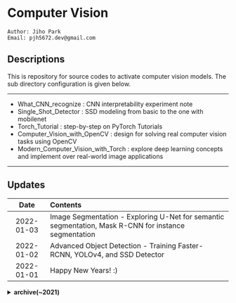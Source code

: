 # Computer Vision
````
Author: Jiho Park
Email: pjh5672.dev@gmail.com
````

## Descriptions  
This is repository for source codes to activate computer vision models. The sub directory configuration is given below.  

---
 - What_CNN_recognize : CNN interpretability experiment note
 - Single_Shot_Detector : SSD modeling from basic to the one with mobilenet 
 - Torch_Tutorial : step-by-step on PyTorch Tutorials 
 - Computer_Vision_with_OpenCV : design for solving real computer vision tasks using OpenCV
 - Modern_Computer_Vision_with_Torch : explore deep learning concepts and implement over real-world image applications
---
  
## Updates
| Date | Contents |
|:----:|:----|
| 2022-01-03 | Image Segmentation - Exploring U-Net for semantic segmentation, Mask R-CNN for instance segmentation |
| 2022-01-02 | Advanced Object Detection - Training Faster-RCNN, YOLOv4, and SSD Detector |
| 2022-01-01 | Happy New Years! :) |

<details><summary> <b>archive(~2021)</b> </summary>
| Date | Contents |
|:----:|:----|
| 2021-11-28 | Basic of Object Detection - calculate IOU, Implementing R-CNN, Fast R-CNN model |
| 2021-11-07 | Generating CAMs, the impact of BatchNormalization & Data Augmentation |
| 2021-11-06 | Understanding VGG16, ResNet Arch., Multi-task learning (age & gender estimation) |
| 2021-11-02 | The problem with traditional DNN, building blocks of CNN, and implementing data augmentation |
| 2021-11-01 | Building a Deep Neural Network with Torch |
| 2021-10-31 | Fundamentals of Deep learning for computer vision (ANN & Torch fundamentals) |
| --- | --- |
| Aug/28/2021 | FCOS, OpenCV_Projects update |
| Aug/01/2021 | computer vision with opencv : chapter4-9 finishing, sub-directories for modern computer vision with torch update |
| Jul/31/2021 | computer vision with opencv : chapter 2 image manipulations with filtering, chapter3 contours and segmentation, sub-directories for chapters update |
| Jul/30/2021 | computer vision with opencv : chapter 1 image, video basics update |
| Jul/29/2021 | computer vision with opencv : new directory create, simple transformation, drawing 2d primitives on images update |
| Jul/28/2021 | torch tutorial: torchscript tutorial, hyperparamter tuning with ray tune update |
| Jul/25/2021 | torch tutorial: instance segmentation & transfer learning model evaluation update |
| Jul/24/2021 | torch tutorial: pretrained vision model finetuning update |
| Jul/23/2021 | SSD module(3) : ssd step-by-step code review update |
| Jul/18/2021 | torch tutorial: introduction, learning torch module with example, tensorboard usage update |
| Jul/17/2021 | SSD module(2) : ssd architecture re-update |
| Jul/04/2021 | SSD module(1) : ssd architecture, default anchor box implementation update |
| Apr/20/2021 | new creation, existing experiment perceptual CNN test codes update |
</details>

